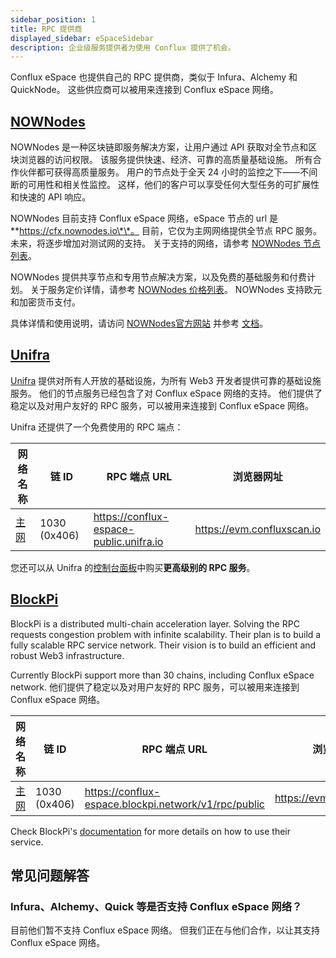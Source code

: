 ```yaml
---
sidebar_position: 1
title: RPC 提供商
displayed_sidebar: eSpaceSidebar
description: 企业级服务提供者为使用 Conflux 提供了机会。
---
```


Conflux eSpace 也提供自己的 RPC 提供商，类似于 Infura、Alchemy 和 QuickNode。 这些供应商可以被用来连接到 Conflux eSpace 网络。

## [NOWNodes](https://nownodes.io/conflux)

NOWNodes 是一种区块链即服务解决方案，让用户通过 API 获取对全节点和区块浏览器的访问权限。 该服务提供快速、经济、可靠的高质量基础设施。 所有合作伙伴都可获得高质量服务。
用户的节点处于全天 24 小时的监控之下——不间断的可用性和相关性监控。 这样，他们的客户可以享受任何大型任务的可扩展性和快速的 API 响应。

NOWNodes 目前支持 Conflux eSpace 网络，eSpace 节点的 url 是 \*\*https://cfx.nownodes.io\*\*。 目前，它仅为主网网络提供全节点 RPC 服务。 未来，将逐步增加对测试网的支持。 关于支持的网络，请参考 [NOWNodes 节点列表](https://nownodes.io/nodes)。

NOWNodes 提供共享节点和专用节点解决方案，以及免费的基础服务和付费计划。 关于服务定价详情，请参考 [NOWNodes 价格列表](https://nownodes.io/pricing)。 NOWNodes 支持欧元和加密货币支付。

具体详情和使用说明，请访问 [NOWNodes官方网站](https://nownodes.io) 并参考 [文档](https://documenter.getpostman.com/view/13630829/TVmFkLwy)。

## [Unifra](https://unifra.io/)

[Unifra](https://unifra.io/) 提供对所有人开放的基础设施，为所有 Web3 开发者提供可靠的基础设施服务。 他们的节点服务已经包含了对 Conflux eSpace 网络的支持。
他们提供了稳定以及对用户友好的 RPC 服务，可以被用来连接到 Conflux eSpace 网络。

Unifra 还提供了一个免费使用的 RPC 端点：

| 网络名称           | 链 ID                            | RPC 端点 URL                                                                              | 浏览器网址                                                                      |
| -------------- | ------------------------------- | --------------------------------------------------------------------------------------- | -------------------------------------------------------------------------- |
| [主网](#mainnet) | 1030 (0x406) | https://conflux-espace-public.unifra.io | https://evm.confluxscan.io |

您还可以从 Unifra 的[控制台面板](https://console.unifra.io/)中购买**更高级别的 RPC 服务**。

## [BlockPi](https://blockpi.io/conflux)

BlockPi is a distributed multi-chain acceleration layer. Solving the RPC requests congestion problem with infinite scalability. Their plan is to build a fully scalable RPC service network. Their vision is to build an efficient and robust Web3 infrastructure.

Currently BlockPi support more than 30 chains, including Conflux eSpace network. 他们提供了稳定以及对用户友好的 RPC 服务，可以被用来连接到 Conflux eSpace 网络。

| 网络名称           | 链 ID                            | RPC 端点 URL                                                                                           | 浏览器网址                                                                      |
| -------------- | ------------------------------- | ---------------------------------------------------------------------------------------------------- | -------------------------------------------------------------------------- |
| [主网](#mainnet) | 1030 (0x406) | https://conflux-espace.blockpi.network/v1/rpc/public | https://evm.confluxscan.io |

Check BlockPi's [documentation](https://docs.blockpi.io/) for more details on how to use their service.

## 常见问题解答

### Infura、Alchemy、Quick 等是否支持 Conflux eSpace 网络？

目前他们暂不支持 Conflux eSpace 网络。 但我们正在与他们合作，以让其支持 Conflux eSpace 网络。
